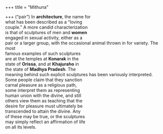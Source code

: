 +++
title = "Mithuna"

+++
(“pair”) In **architecture**, the name for  
what has been described as a “loving  
couple.” A more candid characterization  
is that of sculptures of men and **women**  
engaged in sexual activity, either as a  
pair or a larger group, with the occasional animal thrown in for variety. The most  
famous examples of such sculptures  
are at the temples at **Konarak** in the  
state of **Orissa**, and at **Khajuraho** in  
the state of **Madhya Pradesh**. The  
meaning behind such explicit sculptures has been variously interpreted.  
Some people claim that they sanction  
carnal pleasure as a religious path,  
some interpret them as representing  
human union with the divine, and still  
others view them as teaching that the  
desire for pleasure must ultimately be  
transcended to attain the divine. Any  
of these may be true, or the sculptures  
may simply reflect an affirmation of life  
on all its levels.